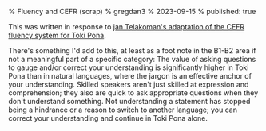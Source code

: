 % Fluency and CEFR (scrap)
% gregdan3
% 2023-09-15
% published: true

This was written in response to [jan Telakoman's adaptation of the CEFR fluency system for Toki Pona](https://app.simplenote.com/p/jtRhb1).

<!-- cut -->

There's something I'd add to this, at least as a foot note in the B1-B2 area if not a meaningful part of a specific category:
The value of asking questions to gauge and/or correct your understanding is significantly higher in Toki Pona than in natural languages, where the jargon is an effective anchor of your understanding.
Skilled speakers aren't just skilled at expression and comprehension; they also are quick to ask appropriate questions when they don't understand something. Not understanding a statement has stopped being a hindrance or a reason to switch to another language; you can correct your understanding and continue in Toki Pona alone.
